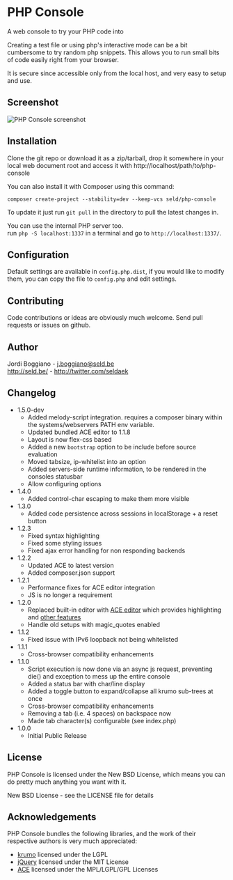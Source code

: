 PHP Console
===========

A web console to try your PHP code into

Creating a test file or using php's interactive mode can be a bit cumbersome
to try random php snippets. This allows you to run small bits of code easily
right from your browser.

It is secure since accessible only from the local host, and very easy to
setup and use.

Screenshot
----------

<img src="http://seld.be/_misc/php-console.png" alt="PHP Console screenshot" border="0" />

Installation
------------

Clone the git repo or download it as a zip/tarball, drop it somewhere in your
local web document root and access it with http://localhost/path/to/php-console

You can also install it with Composer using this command:

    composer create-project --stability=dev --keep-vcs seld/php-console

To update it just run `git pull` in the directory to pull the latest changes in.

You can use the internal PHP server too.  
run `php -S localhost:1337` in a terminal and go to `http://localhost:1337/`.

Configuration
-------------

Default settings are available in `config.php.dist`, if you would like to modify
them, you can copy the file to `config.php` and edit settings.

Contributing
------------

Code contributions or ideas are obviously much welcome. Send pull requests or issues on github.

Author
------

Jordi Boggiano - <j.boggiano@seld.be><br />
<http://seld.be/> - <http://twitter.com/seldaek>

Changelog
---------

- 1.5.0-dev
  - Added melody-script integration. requires a composer binary within the systems/webservers PATH env variable.
  - Updated bundled ACE editor to 1.1.8
  - Layout is now flex-css based
  - Added a new `bootstrap` option to be include before source evaluation
  - Moved tabsize, ip-whitelist into an option
  - Added servers-side runtime information, to be rendered in the consoles statusbar
  - Allow configuring options
- 1.4.0
  - Added control-char escaping to make them more visible
- 1.3.0
  - Added code persistence across sessions in localStorage + a reset button
- 1.2.3
  - Fixed syntax highlighting
  - Fixed some styling issues
  - Fixed ajax error handling for non responding backends
- 1.2.2
  - Updated ACE to latest version
  - Added composer.json support
- 1.2.1
  - Performance fixes for ACE editor integration
  - JS is no longer a requirement
- 1.2.0
  - Replaced built-in editor with [ACE editor](http://ace.ajax.org/) which provides highlighting and
    [other features](https://github.com/ajaxorg/ace/wiki/Default-Keyboard-Shortcuts)
  - Handle old setups with magic_quotes enabled
- 1.1.2
  - Fixed issue with IPv6 loopback not being whitelisted
- 1.1.1
  - Cross-browser compatibility enhancements
- 1.1.0
  - Script execution is now done via an async js request, preventing die() and exception to mess up the entire console
  - Added a status bar with char/line display
  - Added a toggle button to expand/collapse all krumo sub-trees at once
  - Cross-browser compatibility enhancements
  - Removing a tab (i.e. 4 spaces) on backspace now
  - Made tab character(s) configurable (see index.php)
- 1.0.0
  - Initial Public Release

License
-------

PHP Console is licensed under the New BSD License, which means you can do pretty much anything you want with it.

New BSD License - see the LICENSE file for details

Acknowledgements
----------------

PHP Console bundles the following libraries, and the work of their respective authors is very much appreciated:

- [krumo](http://krumo.sourceforge.net/) licensed under the LGPL
- [jQuery](http://jquery.com) licensed under the MIT License
- [ACE](http://ace.ajax.org/) licensed under the MPL/LGPL/GPL Licenses
